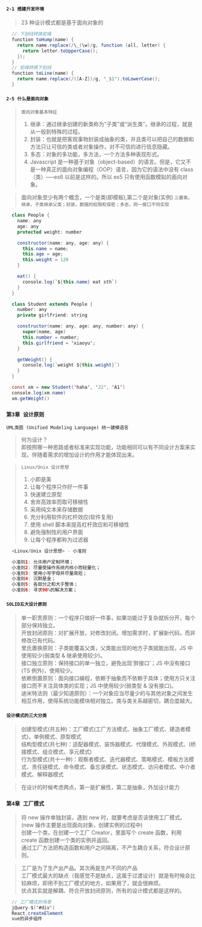 #### `2-1 搭建开发环境`

> 23 种设计模式都是基于面向对象的

```java
  // 下划线转换驼峰
  function toHump(name) {
    return name.replace(/\_(\w)/g, function (all, letter) {
      return letter.toUpperCase();
    });
  }
  // 驼峰转换下划线
  function toLine(name) {
    return name.replace(/([A-Z])/g, "_$1").toLowerCase();
  }
```

#### `2-5 什么是面向对象`

> `面向对象基本特征`<br />
>
> 1. 继承：通过继承创建的新类称为“子类”或“派生类”。继承的过程，就是从一般到特殊的过程。<br />
> 2. 封装：也就是把客观事物封装成抽象的类，并且类可以把自己的数据和方法只让可信的类或者对象操作，对不可信的进行信息隐藏。<br />
> 3. 多态：对象的多功能，多方法，一个方法多种表现形式。<br />
> 4. Javascript 是一种基于对象（object-based）的语言。但是，它又不是一种真正的面向对象编程（OOP）语言，因为它的语法中没有 class（类）—–es6 以前是这样的。所以 es5 只有使用函数模拟的面向对象。

> 面向对象至少有两个概念，一个是类(即模板),第二个是对象(实例)
> `三要素。继承，子类继承父类；封装，数据的权限和保密；多态，同一接口不同实现`

```java
  class People {
    name: any
    age: any
    protected weight: number

    constructor(name: any, age: any) {
      this.name = name;
      this.age = age;
      this.weight = 120
    }

    eat() {
      console.log(`${this.name} eat sth`)
    }
  }

  class Student extends People {
    number: any
    private girlfriend: string

    constructor(name: any, age: any, number: any) {
      super(name, age)
      this.number = number;
      this.girlfriend = 'xiaoyu';
    }

    getWeight() {
      console.log(`weight ${this.weight}`)
    }
  }

  const xm = new Student('haha', '22', 'A1')
  console.log(xm.name)
  xm.getWeight()
```

### `第3章 设计原则`

`UML类图 (Unified Modeling Language) 统一建模语言`

> 何为设计？<br />
> 即按照哪一种思路或者标准来实现功能，功能相同可以有不同设计方案来实现，伴随着需求的增加设计的作用才能体现出来。

> `Linux/Unix 设计思想`<br />
>
> 1. 小即是美 <br />
> 2. 让每个程序只作好一件事 <br />
> 3. 快速建立原型 <br />
> 4. 舍弃高效率而取可移植性 <br />
> 5. 采用纯文本来存储数据 <br />
> 6. 充分利用软件的杠杆效应(软件复用) <br />
> 7. 使用 shell 脚本来提高杠杆效应和可移植性 <br />
> 8. 避免强制性的用户界面 <br />
> 9. 让每个程序都称为过滤器 <br />

```java
  <Linux/Unix 设计思想> - 小准则

  小准则1: 允许用户定制环境；
  小准则2: 尽量使操作系统内核小而轻量化；
  小准则3: 使用小写字母并尽量简短；
  小准则4: 沉默是金；
  小准则5: 各部分之和大于整体；
  小准则6: 寻求90%的解决方案；
```

#### `SOLID五大设计原则`

> 单一职责原则：一个程序只做好一件事，如果功能过于复杂就拆分开，每个部分保持独立。<br />
> 开放封闭原则：对扩展开放，对修改封闭。增加需求时，扩展新代码，而非修改已有代码。<br />
> 里氏置换原则：子类能覆盖父类，父类能出现的地方子类就能出现，JS 中使用较少(弱类型 & 继承使用较少)。<br />
> 接口独立原则：保持接口的单一独立，避免出现‘胖接口’；JS 中没有接口(TS 例外)，使用较少。<br />
> 依赖倒置原则：面向接口编程，依赖于抽象而不依赖于具体；使用方只关注接口而不关注具体类的实现；JS 中使用较少(弱类型 & 没有接口)。<br />
> 迪米特法则（最少知道原则）：一个对象应当尽量少的与其他对象之间发生相互作用，使得系统功能模块相对独立。类与类关系越密切，耦合度越大。

#### `设计模式的三大分类`

> 创建型模式(共五种)：工厂模式(工厂方法模式、抽象工厂模式、建造者模式)，单例模式、原型模式 <br />
> 结构型模式(共七种)：适配器模式、装饰器模式、代理模式、外观模式、(桥接模式、组合模式、享元模式) <br />
> 行为型模式(共十一种)：观察者模式、迭代器模式、策略模式、模板方法模式、责任链模式、命令模式、备忘录模式、状态模式、访问者模式、中介者模式、解释器模式

> 在设计的时候考虑两点，第一是扩展性，第二是抽象，外加设计能力 <br />

### `第4章 工厂模式`

> 将 new 操作单独封装，遇到 new 时，就要考虑是否该使用工厂模式。(new 操作主要是出现面向对象，创建实例的过程中) <br />
> 创建一个类，在创建一个工厂 Creator，里面写个 create 函数，利用 create 函数创建一个类的实例并返回。<br />
> 通过工厂方法把构造函数和用户之间隔离，不产生耦合关系，符合设计原则。<br />

> 工厂是为了生产出产品。其次再是生产不同的产品 <br />
> 工厂模式最大的缺点（我感觉不是缺点，这属于过渡设计）就是有时候会比较麻烦，即用不到工厂模式的地方，如果用了，就会很麻烦。<br />
> 优点其实就是解耦、符合开放封闭原则，所有的设计模式都是这样的。

```java
  // 工厂模式的场景
  jQuery-$('#div')
  React.createElement
  vue的异步组件
```
